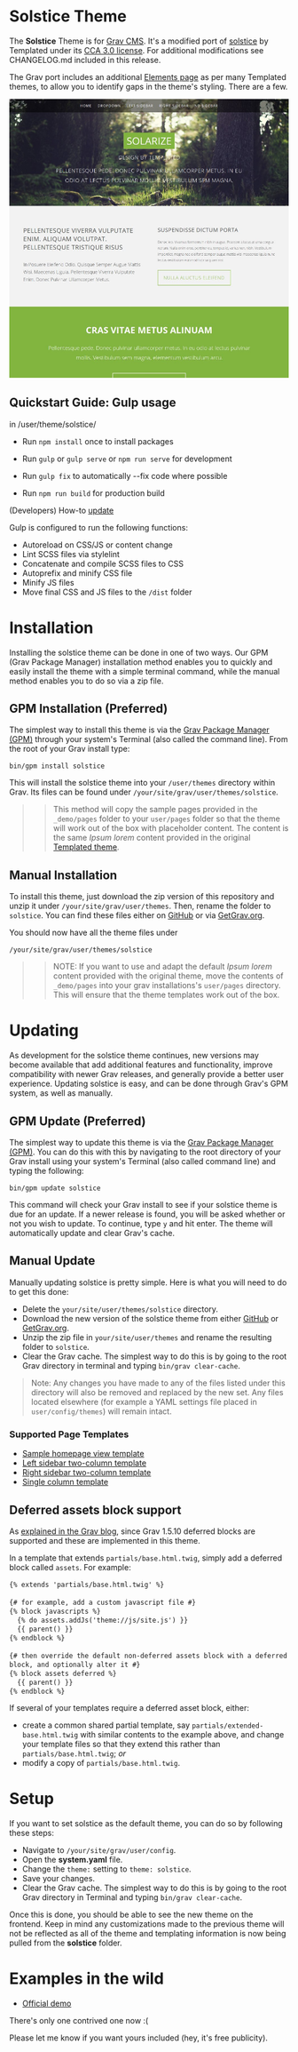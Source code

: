 # Solstice Theme

The **Solstice** Theme is for [Grav CMS](http://github.com/getgrav/grav). It's a modified port of [solstice](https://templated.co/solstice) by Templated under its [CCA 3.0 license](https://templated.co/license). For additional modifications see CHANGELOG.md included in this release.

The Grav port includes an additional [Elements page](_demo/pages/90.elements/default.md) as per many Templated themes, to allow you to identify gaps in the theme's styling. There are a few.

![Solstice](screenshot.jpg)

## Quickstart Guide: Gulp usage

in /user/theme/solstice/

* Run `npm install` once to install packages

* Run `gulp` or `gulp serve` or `npm run serve` for development 
* Run `gulp fix` to automatically --fix code where possible

* Run `npm run build` for production build

(Developers) How-to [update](https://stackoverflow.com/a/69537863)


Gulp is configured to run the following functions:

* Autoreload on CSS/JS or content change
* Lint SCSS files via stylelint
* Concatenate and compile SCSS files to CSS
* Autoprefix and minify CSS file
* Minify JS files
* Move final CSS and JS files to the `/dist` folder

# Installation

Installing the solstice theme can be done in one of two ways. Our GPM (Grav Package Manager) installation method enables you to quickly and easily install the theme with a simple terminal command, while the manual method enables you to do so via a zip file.

## GPM Installation (Preferred)

The simplest way to install this theme is via the [Grav Package Manager (GPM)](http://learn.getgrav.org/advanced/grav-gpm) through your system's Terminal (also called the command line).  From the root of your Grav install type:

    bin/gpm install solstice

This will install the solstice theme into your `/user/themes` directory within Grav. Its files can be found under `/your/site/grav/user/themes/solstice`.

>> This method will copy the sample pages provided in the `_demo/pages` folder to your `user/pages` folder so that the theme will work out of the box with placeholder content. The content is the same _Ipsum lorem_ content provided in the original [Templated theme](https://templated.co/solstice).

## Manual Installation

To install this theme, just download the zip version of this repository and unzip it under `/your/site/grav/user/themes`. Then, rename the folder to `solstice`. You can find these files either on [GitHub](https://github.com/hughbris/grav-theme-solstice) or via [GetGrav.org](http://getgrav.org/downloads/themes).

You should now have all the theme files under

    /your/site/grav/user/themes/solstice

>> NOTE: If you want to use and adapt the default _Ipsum lorem_ content provided with the original theme, move the contents of `_demo/pages` into your grav installations's `user/pages` directory. This will ensure that the theme templates work out of the box.

# Updating

As development for the solstice theme continues, new versions may become available that add additional features and functionality, improve compatibility with newer Grav releases, and generally provide a better user experience. Updating solstice is easy, and can be done through Grav's GPM system, as well as manually.

## GPM Update (Preferred)

The simplest way to update this theme is via the [Grav Package Manager (GPM)](http://learn.getgrav.org/advanced/grav-gpm). You can do this with this by navigating to the root directory of your Grav install using your system's Terminal (also called command line) and typing the following:

    bin/gpm update solstice

This command will check your Grav install to see if your solstice theme is due for an update. If a newer release is found, you will be asked whether or not you wish to update. To continue, type `y` and hit enter. The theme will automatically update and clear Grav's cache.

## Manual Update

Manually updating solstice is pretty simple. Here is what you will need to do to get this done:

* Delete the `your/site/user/themes/solstice` directory.
* Download the new version of the solstice theme from either [GitHub](https://github.com/hughbris/grav-plugin-solstice) or [GetGrav.org](http://getgrav.org/downloads/themes#extras).
* Unzip the zip file in `your/site/user/themes` and rename the resulting folder to `solstice`.
* Clear the Grav cache. The simplest way to do this is by going to the root Grav directory in terminal and typing `bin/grav clear-cache`.

> Note: Any changes you have made to any of the files listed under this directory will also be removed and replaced by the new set. Any files located elsewhere (for example a YAML settings file placed in `user/config/themes`) will remain intact.

### Supported Page Templates

* [Sample homepage view template](templates/home.html.twig)
* [Left sidebar two-column template](templates/left-sidebar.html.twig)
* [Right sidebar two-column template](templates/right-sidebar.html.twig)
* [Single column template](templates/default.html.twig)

## Deferred assets block support

As [explained in the Grav blog](https://getgrav.org/blog/important-theme-updates), since Grav 1.5.10 deferred blocks are supported and these are implemented in this theme.

In a template that extends `partials/base.html.twig`, simply add a deferred block called `assets`. For example:

```twig
{% extends 'partials/base.html.twig' %}

{# for example, add a custom javascript file #}
{% block javascripts %}
  {% do assets.addJs('theme://js/site.js') }}
  {{ parent() }}
{% endblock %}

{# then override the default non-deferred assets block with a deferred block, and optionally alter it #}
{% block assets deferred %}
  {{ parent() }}
{% endblock %}
```

If several of your templates require a deferred asset block, either:

* create a common shared partial template, say `partials/extended-base.html.twig` with similar contents to the example above, and change your template files so that they extend this rather than `partials/base.html.twig`; _or_
* modify a copy of `partials/base.html.twig`.

# Setup

If you want to set solstice as the default theme, you can do so by following these steps:

* Navigate to `/your/site/grav/user/config`.
* Open the **system.yaml** file.
* Change the `theme:` setting to `theme: solstice`.
* Save your changes.
* Clear the Grav cache. The simplest way to do this is by going to the root Grav directory in Terminal and typing `bin/grav clear-cache`.

Once this is done, you should be able to see the new theme on the frontend. Keep in mind any customizations made to the previous theme will not be reflected as all of the theme and templating information is now being pulled from the **solstice** folder.

# Examples in the wild

* [Official demo](https://behold.metamotive.co.nz/solstice)

There's only one contrived one now :(

Please let me know if you want yours included (hey, it's free publicity).